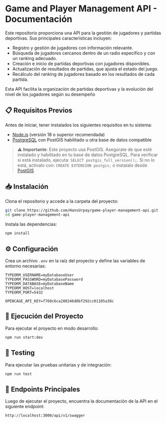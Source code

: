 # Game and Player Management API - Documentación

Este repositorio proporciona una API para la gestión de jugadores y partidas deportivas. Sus principales características incluyen:

- Registro y gestión de jugadores con información relevante.
- Búsqueda de jugadores cercanos dentro de un radio específico y con un ranking adecuado.
- Creación e inicio de partidas deportivas con jugadores disponibles.
- Actualización de resultados de partidas, que ajusta el estado del juego.
- Recálculo del ranking de jugadores basado en los resultados de cada partida.

Esta API facilita la organización de partidas deportivas y la evolución del nivel de los jugadores según su desempeño

## 📋 Requisitos Previos

Antes de iniciar, tener instalados los siguientes requisitos en tu sistema:

- [Node.js](https://nodejs.org/) (versión 18 o superior recomendada)
- [PostgreSQL](https://www.postgresql.org/) con PostGIS habilitado u otra base de datos compatible

> ⚠️ **Importante**: Este proyecto usa PostGIS. Asegúrate de que esté instalado y habilitado en tu base de datos PostgreSQL.
Para verificar si está instalado, ejecuta: 
`SELECT postgis_full_version();`. Si no lo está, actívalo con:
`CREATE EXTENSION postgis;` o instalalo desde [PostGIS](https://download.osgeo.org/postgis/windows/)

## 📥 Instalación

Clona el repositorio y accede a la carpeta del proyecto:

```bash
git clone https://github.com/HansUrpay/game-player-management-api.git
cd game-player-management-api
```

Instala las dependencias:

```bash
npm install
```

## ⚙️ Configuración

Crea un archivo `.env` en la raíz del proyecto y define las variables de entorno necesarias:

```env
TYPEORM_USERNAME=myDatabaseUser
TYPEORM_PASSWORD=myDatabasePassword
TYPEORM_DATABASE=myDatabaseName
TYPEORM_HOST=localhost
TYPEORM_PORT=5432

OPENCAGE_API_KEY=f760c6ca280246d8bf292cc01105a38c
```

## 🚀 Ejecución del Proyecto

Para ejecutar el proyecto en modo desarrollo:

```bash
npm run start:dev
```

## 🧪 Testing

Para ejecutar las pruebas unitarias y de integración:

```bash
npm run test
```

## 📡 Endpoints Principales

Luego de ejecutar el proyecto, encuentra la documentación de la API en el siguiente endpoint:

```
http://localhost:3000/api/v1/swagger
```
